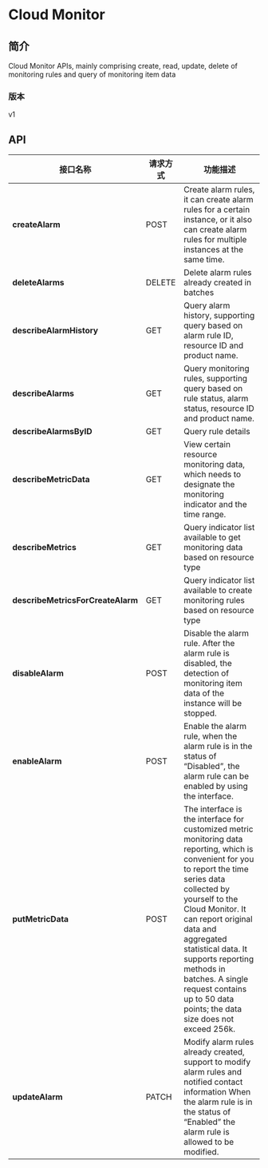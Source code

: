 # Cloud Monitor


## 简介
Cloud Monitor APIs, mainly comprising create, read, update, delete of monitoring rules and query of monitoring item data


### 版本
v1


## API
|接口名称|请求方式|功能描述|
|---|---|---|
|**createAlarm**|POST|Create alarm rules, it can create alarm rules for a certain instance, or it also can create alarm rules for multiple instances at the same time.|
|**deleteAlarms**|DELETE|Delete alarm rules already created in batches|
|**describeAlarmHistory**|GET|Query alarm history, supporting query based on alarm rule ID, resource ID and product name.|
|**describeAlarms**|GET|Query monitoring rules, supporting query based on rule status, alarm status, resource ID and product name.|
|**describeAlarmsByID**|GET|Query rule details|
|**describeMetricData**|GET|View certain resource monitoring data, which needs to designate the monitoring indicator and the time range.|
|**describeMetrics**|GET|Query indicator list available to get monitoring data based on resource type|
|**describeMetricsForCreateAlarm**|GET|Query indicator list available to create monitoring rules based on resource type|
|**disableAlarm**|POST|Disable the alarm rule. After the alarm rule is disabled, the detection of monitoring item data of the instance will be stopped.|
|**enableAlarm**|POST|Enable the alarm rule, when the alarm rule is in the status of “Disabled”, the alarm rule can be enabled by using the interface.|
|**putMetricData**|POST|The interface is the interface for customized metric monitoring data reporting, which is convenient for you to report the time series data collected by yourself to the Cloud Monitor. It can report original data and aggregated statistical data. It supports reporting methods in batches. A single request contains up to 50 data points; the data size does not exceed 256k.|
|**updateAlarm**|PATCH|Modify alarm rules already created, support to modify alarm rules and notified contact information When the alarm rule is in the status of “Enabled” the alarm rule is allowed to be modified.|
